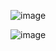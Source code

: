 ![image](https://github.com/user-attachments/assets/3f47fa97-bc58-4f18-8791-a5bdc43553ad)


![image](https://github.com/user-attachments/assets/cb1f559e-9ff8-44b5-bdd1-808dca7c8155)
